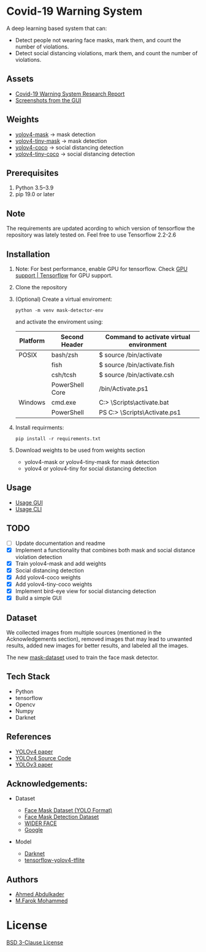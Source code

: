 # Covid-19 Warning System

A deep learning based system that can:  
* Detect people not wearing face masks, mark them, and count the number of violations. 
* Detect social distancing violations, mark them, and count the number of violations.

## Assets

* [Covid-19 Warning System Research Report]
* [Screenshots from the GUI]

## Weights
* [yolov4-mask] -> mask detection
* [yolov4-tiny-mask] -> mask detection
* [yolov4-coco] -> social distancing detection
* [yolov4-tiny-coco] -> social distancing detection

## Prerequisites
 1. Python 3.5–3.9
 2. pip 19.0 or later
   
## Note
The requirements are updated acording to which version of tensorflow the repository was lately tested on.
Feel free to use Tensorflow 2.2-2.6


## Installation
1. Note: For best performance, enable GPU for tensorflow. Check [GPU support | Tensorflow] for GPU support.

1. Clone the repository 

2. (Optional) Create a virtual enviroment:
    ```shell
    python -m venv mask-detector-env
    ```
    and activate the enviroment using:

    Platform | Second Header | Command to activate virtual environment
    ------------ | ------------- | -------------
    POSIX | bash/zsh | $ source <venv>/bin/activate
    || fish | $ source <venv>/bin/activate.fish
    || csh/tcsh | $ source <venv>/bin/activate.csh
    || PowerShell Core |  <venv>/bin/Activate.ps1
    Windows | cmd.exe | C:\> <venv>\Scripts\activate.bat
    || PowerShell | PS C:\> <venv>\Scripts\Activate.ps1

3. Install requirments:

    ```shell
    pip install -r requirements.txt
    ```

4. Download weights to be used from weights section
   * yolov4-mask or yolov4-tiny-mask for mask detection
   * yolov4 or yolov4-tiny for social distancing detection 

## Usage

* [Usage GUI] 
* [Usage CLI] 

## TODO

* [ ] Update documentation and readme
* [x] Implement a functionality that combines both mask and social distance violation detection
* [x] Train yolov4-mask and add weights
* [x] Social distancing detection
* [x] Add yolov4-coco weights
* [x] Add yolov4-tiny-coco weights
* [x] Implement bird-eye view for social distancing detection
* [x] Build a simple GUI

## Dataset
We collected images from multiple sources (mentioned in the Acknowledgements section), removed images that may lead to unwanted results, added new images for better results, and labeled all the images.

The new [mask-dataset] used to train the face mask detector.

## Tech Stack
* Python
* tensorflow
* Opencv
* Numpy
* Darknet

## References
* [YOLOv4 paper]
* [YOLOv4 Source Code]
* [YOLOv3 paper]

## Acknowledgements:
* Dataset
  * [Face Mask Dataset (YOLO Format)]
  * [Face Mask Detection Dataset]
  * [WIDER FACE]
  * [Google]

* Model
  * [Darknet]
  * [tensorflow-yolov4-tflite]

## Authors
* [Ahmed Abdulkader]
* [M.Farok Mohammed]

# License
[BSD 3-Clause License]

<!-- Links -->
[YOLOv4 paper]: <https://arxiv.org/abs/2004.10934>
[YOLOv4 Source Code]: <https://github.com/AlexeyAB/darknet>
[YOLOv3 paper]: <https://arxiv.org/abs/1804.02767>
[tensorflow-yolov4-tflite]: <https://github.com/hunglc007/tensorflow-yolov4-tflite>
[GPU support | Tensorflow]: <https://www.tensorflow.org/install/gpu>
[Face Mask Dataset (YOLO Format)]: <https://www.kaggle.com/aditya276/face-mask-dataset-yolo-format>
[Face Mask Detection Dataset]: <https://www.kaggle.com/wobotintelligence/face-mask-detection-dataset>
[WIDER FACE]: <http://shuoyang1213.me/WIDERFACE/>
[Google]: <https://www.google.com/>
[yolov4-mask]: <https://drive.google.com/uc?export=download&id=1Iv1Fz3X6ZKASb89g7AYQWfaLtMDEEnZw>
[yolov4-tiny-mask]: <https://drive.google.com/uc?export=download&id=1lT_kxepZMAQkTn2TX6nx-aG78bMF3oYQ>
[yolov4-coco]: <https://drive.google.com/uc?export=download&id=1lxljhODihjYDFp_e83l44LzTEGQmX-_o>
[yolov4-tiny-coco]: <https://drive.google.com/uc?export=download&id=1dbbruloJpxd9nH2nOf_0r35Y5pGdTmmQ>
[BSD 3-Clause License]: <https://github.com/parot-99/Covid-19-Warning-System/blob/master/LICENSE>
[mask-dataset]: <https://drive.google.com/uc?export=download&id=1z4xdhhTcGHx3bDmbdc2dc-MffZKZSNdd>
[Ahmed Abdulkader]: <https://github.com/parot-99>
[M.Farok Mohammed]: <https://github.com/farok-amo>
[Darknet]: <https://github.com/AlexeyAB/darknet>
[Usage GUI]: <https://github.com/parot-99/Covid-19-Warning-System/tree/master/gui>
[Usage CLI]: <https://github.com/parot-99/Covid-19-Warning-System/tree/master/yolo>
[Covid-19 Warning System Research Report]: <https://github.com/parot-99/Covid-19-Warning-System/raw/master/assets/covid-19-warning-system.pdf>
[Screenshots from the GUI]: <https://github.com/parot-99/Covid-19-Warning-System/raw/master/assets/results.pdf>